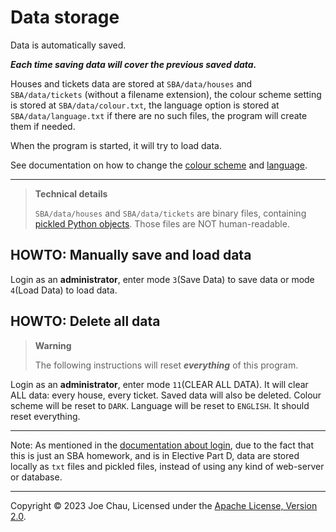 # Data storage

Data is automatically saved.

***Each time saving data will cover the previous saved data.***

Houses and tickets data are stored at `SBA/data/houses` and `SBA/data/tickets` 
(without a filename extension), the colour scheme setting is stored at `SBA/data/colour.txt`,
the language option is stored at `SBA/data/language.txt`
if there are no such files, the program will create them if needed.

When the program is started, it will try to load data.

See documentation on how to change the [colour scheme](colour.md) and [language](language.md).

---

> **Technical details**
> 
> `SBA/data/houses` and `SBA/data/tickets` are binary files, containing 
> <a href="https://docs.python.org/3/library/pickle.html" target="_blank">pickled Python objects</a>.
> Those files are NOT human-readable.


## HOWTO: Manually save and load data
Login as an **administrator**, enter mode `3`(Save Data) to save data or 
mode `4`(Load Data) to load data.


## HOWTO: Delete all data
<!--This is GitHub's warning format-->
> **Warning**
> 
> The following instructions will reset ***everything*** of this program.

Login as an **administrator**, enter mode `11`(CLEAR ALL DATA).
It will clear ALL data: every house, every ticket. 
Saved data will also be deleted.
Colour scheme will be reset to `DARK`.
Language will be reset to `ENGLISH`.
It should reset everything.

---

Note:
As mentioned in the [documentation about login](login.md), 
due to the fact that this is just an SBA homework, and is in Elective Part D,
data are stored locally as `txt` files and pickled files, 
instead of using any kind of web-server or database.


---

Copyright © 2023 Joe Chau, Licensed under the 
<a href="https://www.apache.org/licenses/LICENSE-2.0" target="_blank">Apache License, Version 2.0</a>.
